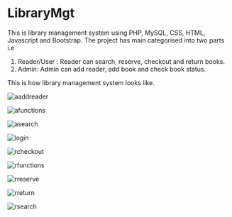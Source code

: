 # LibraryMgt
This is library management system using PHP, MySQL, CSS, HTML, Javascript and Bootstrap. 
The project has main categorised into two parts i.e
1. Reader/User : Reader can search, reserve, checkout and return books.
2. Admin: Admin can add reader, add book and check book status.

This is how library management system looks like.


![aaddreader](https://user-images.githubusercontent.com/51265433/118925967-97f41000-b90d-11eb-93f5-374fa5d3b0d7.png)

![afunctions](https://user-images.githubusercontent.com/51265433/118925982-9c202d80-b90d-11eb-9e3d-3ecbe0521bd5.png)

![asearch](https://user-images.githubusercontent.com/51265433/118926002-a04c4b00-b90d-11eb-92a8-6307f371f8eb.png)

![login](https://user-images.githubusercontent.com/51265433/118926012-a2aea500-b90d-11eb-87be-0bb6770726b0.png)

![rcheckout](https://user-images.githubusercontent.com/51265433/118926020-a5a99580-b90d-11eb-9494-1f767cf3b9d1.png)

![rfunctions](https://user-images.githubusercontent.com/51265433/118926065-b8bc6580-b90d-11eb-9cde-a5d951b88ab3.png)

![rreserve](https://user-images.githubusercontent.com/51265433/118926080-beb24680-b90d-11eb-9425-aff924aef6af.png)

![rreturn](https://user-images.githubusercontent.com/51265433/118926086-c07c0a00-b90d-11eb-9560-79de8486947d.png)

![rsearch](https://user-images.githubusercontent.com/51265433/118926090-c245cd80-b90d-11eb-84f8-f171db60226a.png)
